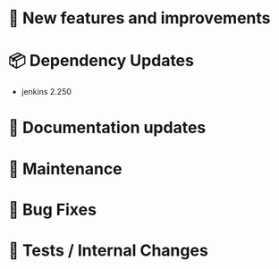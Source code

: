 # 🚀 New features and improvements

# 📦 Dependency Updates
- jenkins 2.250

# 📝 Documentation updates

# 👻 Maintenance

# 🐛 Bug Fixes

# 🚦 Tests / Internal Changes
